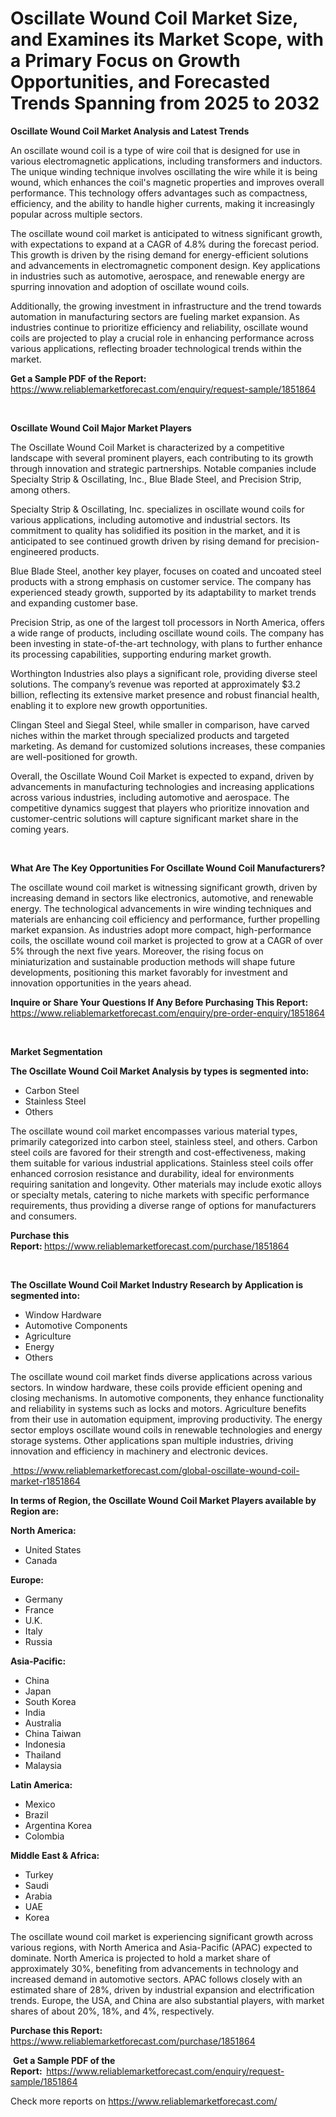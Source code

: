 <p><h1>Oscillate Wound Coil Market Size, and Examines its Market Scope, with a Primary Focus on Growth Opportunities, and Forecasted Trends Spanning from 2025 to 2032</h1></p><p><strong>Oscillate Wound Coil Market Analysis and Latest Trends</strong></p>
<p><p>An oscillate wound coil is a type of wire coil that is designed for use in various electromagnetic applications, including transformers and inductors. The unique winding technique involves oscillating the wire while it is being wound, which enhances the coil's magnetic properties and improves overall performance. This technology offers advantages such as compactness, efficiency, and the ability to handle higher currents, making it increasingly popular across multiple sectors.</p><p>The oscillate wound coil market is anticipated to witness significant growth, with expectations to expand at a CAGR of 4.8% during the forecast period. This growth is driven by the rising demand for energy-efficient solutions and advancements in electromagnetic component design. Key applications in industries such as automotive, aerospace, and renewable energy are spurring innovation and adoption of oscillate wound coils. </p><p>Additionally, the growing investment in infrastructure and the trend towards automation in manufacturing sectors are fueling market expansion. As industries continue to prioritize efficiency and reliability, oscillate wound coils are projected to play a crucial role in enhancing performance across various applications, reflecting broader technological trends within the market.</p></p>
<p><strong>Get a Sample PDF of the Report:&nbsp;</strong> <a href="https://www.reliablemarketforecast.com/enquiry/request-sample/1851864?utm_campaign=1141&utm_medium=2&utm_source=Github&utm_content=ia&utm_term=07012025&utm_id=oscillate-wound-coil">https://www.reliablemarketforecast.com/enquiry/request-sample/1851864</a></p>
<p>&nbsp;</p>
<p><strong>Oscillate Wound Coil Major Market Players</strong></p>
<p><p>The Oscillate Wound Coil Market is characterized by a competitive landscape with several prominent players, each contributing to its growth through innovation and strategic partnerships. Notable companies include Specialty Strip & Oscillating, Inc., Blue Blade Steel, and Precision Strip, among others.</p><p>Specialty Strip & Oscillating, Inc. specializes in oscillate wound coils for various applications, including automotive and industrial sectors. Its commitment to quality has solidified its position in the market, and it is anticipated to see continued growth driven by rising demand for precision-engineered products.</p><p>Blue Blade Steel, another key player, focuses on coated and uncoated steel products with a strong emphasis on customer service. The company has experienced steady growth, supported by its adaptability to market trends and expanding customer base.</p><p>Precision Strip, as one of the largest toll processors in North America, offers a wide range of products, including oscillate wound coils. The company has been investing in state-of-the-art technology, with plans to further enhance its processing capabilities, supporting enduring market growth.</p><p>Worthington Industries also plays a significant role, providing diverse steel solutions. The company’s revenue was reported at approximately $3.2 billion, reflecting its extensive market presence and robust financial health, enabling it to explore new growth opportunities.</p><p>Clingan Steel and Siegal Steel, while smaller in comparison, have carved niches within the market through specialized products and targeted marketing. As demand for customized solutions increases, these companies are well-positioned for growth.</p><p>Overall, the Oscillate Wound Coil Market is expected to expand, driven by advancements in manufacturing technologies and increasing applications across various industries, including automotive and aerospace. The competitive dynamics suggest that players who prioritize innovation and customer-centric solutions will capture significant market share in the coming years.</p></p>
<p>&nbsp;</p>
<p><strong>What Are The Key Opportunities For Oscillate Wound Coil Manufacturers?</strong></p>
<p><p>The oscillate wound coil market is witnessing significant growth, driven by increasing demand in sectors like electronics, automotive, and renewable energy. The technological advancements in wire winding techniques and materials are enhancing coil efficiency and performance, further propelling market expansion. As industries adopt more compact, high-performance coils, the oscillate wound coil market is projected to grow at a CAGR of over 5% through the next five years. Moreover, the rising focus on miniaturization and sustainable production methods will shape future developments, positioning this market favorably for investment and innovation opportunities in the years ahead.</p></p>
<p><strong>Inquire or Share Your Questions If Any Before Purchasing This Report:</strong> <a href="https://www.reliablemarketforecast.com/enquiry/pre-order-enquiry/1851864?utm_campaign=1141&utm_medium=2&utm_source=Github&utm_content=ia&utm_term=07012025&utm_id=oscillate-wound-coil">https://www.reliablemarketforecast.com/enquiry/pre-order-enquiry/1851864</a></p>
<p>&nbsp;</p>
<p><strong>Market Segmentation</strong></p>
<p><strong>The Oscillate Wound Coil Market Analysis by types is segmented into:</strong></p>
<p><ul><li>Carbon Steel</li><li>Stainless Steel</li><li>Others</li></ul></p>
<p><p>The oscillate wound coil market encompasses various material types, primarily categorized into carbon steel, stainless steel, and others. Carbon steel coils are favored for their strength and cost-effectiveness, making them suitable for various industrial applications. Stainless steel coils offer enhanced corrosion resistance and durability, ideal for environments requiring sanitation and longevity. Other materials may include exotic alloys or specialty metals, catering to niche markets with specific performance requirements, thus providing a diverse range of options for manufacturers and consumers.</p></p>
<p><strong>Purchase this Report:&nbsp;</strong><a href="https://www.reliablemarketforecast.com/purchase/1851864?utm_campaign=1141&utm_medium=2&utm_source=Github&utm_content=ia&utm_term=07012025&utm_id=oscillate-wound-coil">https://www.reliablemarketforecast.com/purchase/1851864</a></p>
<p>&nbsp;</p>
<p><strong>The Oscillate Wound Coil Market Industry Research by Application is segmented into:</strong></p>
<p><ul><li>Window Hardware</li><li>Automotive Components</li><li>Agriculture</li><li>Energy</li><li>Others</li></ul></p>
<p><p>The oscillate wound coil market finds diverse applications across various sectors. In window hardware, these coils provide efficient opening and closing mechanisms. In automotive components, they enhance functionality and reliability in systems such as locks and motors. Agriculture benefits from their use in automation equipment, improving productivity. The energy sector employs oscillate wound coils in renewable technologies and energy storage systems. Other applications span multiple industries, driving innovation and efficiency in machinery and electronic devices.</p></p>
<p><a href="https://www.reliablemarketforecast.com/global-oscillate-wound-coil-market-r1851864?utm_campaign=1141&utm_medium=2&utm_source=Github&utm_content=ia&utm_term=07012025&utm_id=oscillate-wound-coil">&nbsp;https://www.reliablemarketforecast.com/global-oscillate-wound-coil-market-r1851864</a></p>
<p><strong>In terms of Region, the Oscillate Wound Coil Market Players available by Region are:</strong></p>
<p>
    <p> <strong> North America: </strong>
        <ul>
            <li>United States</li>
            <li>Canada</li>
        </ul>
        </p> 
    <p> <strong> Europe: </strong>
        <ul>
            <li>Germany</li>
            <li>France</li>
            <li>U.K.</li>
            <li>Italy</li>
            <li>Russia</li>
        </ul>
        </p> 
    <p> <strong> Asia-Pacific: </strong>
        <ul>
            <li>China</li>
            <li>Japan</li>
            <li>South Korea</li>
            <li>India</li>
            <li>Australia</li>
            <li>China Taiwan</li>
            <li>Indonesia</li>
            <li>Thailand</li>
            <li>Malaysia</li>
        </ul>
        </p> 
    <p> <strong> Latin America: </strong>
        <ul>
            <li>Mexico</li>
            <li>Brazil</li>
            <li>Argentina Korea</li>
            <li>Colombia</li>
        </ul>
        </p> 
    <p> <strong> Middle East & Africa: </strong>
        <ul>
            <li>Turkey</li>
            <li>Saudi</li>
            <li>Arabia</li>
            <li>UAE</li>
            <li>Korea</li>
        </ul>
    </p>
    </p>
<p><p>The oscillate wound coil market is experiencing significant growth across various regions, with North America and Asia-Pacific (APAC) expected to dominate. North America is projected to hold a market share of approximately 30%, benefiting from advancements in technology and increased demand in automotive sectors. APAC follows closely with an estimated share of 28%, driven by industrial expansion and electrification trends. Europe, the USA, and China are also substantial players, with market shares of about 20%, 18%, and 4%, respectively.</p></p>
<p><strong>Purchase this Report: </strong><a href="https://www.reliablemarketforecast.com/purchase/1851864?utm_campaign=1141&utm_medium=2&utm_source=Github&utm_content=ia&utm_term=07012025&utm_id=oscillate-wound-coil">https://www.reliablemarketforecast.com/purchase/1851864</a></p>
<p>&nbsp;<strong>Get a Sample PDF of the Report:&nbsp;&nbsp;</strong><a href="https://www.reliablemarketforecast.com/enquiry/request-sample/1851864?utm_campaign=1141&utm_medium=2&utm_source=Github&utm_content=ia&utm_term=07012025&utm_id=oscillate-wound-coil">https://www.reliablemarketforecast.com/enquiry/request-sample/1851864</a></p>
<p><strong></strong></p>
<p>Check more reports on <a href="https://www.reliablemarketforecast.com/?utm_campaign=1141&utm_medium=2&utm_source=Github&utm_content=ia&utm_term=07012025&utm_id=oscillate-wound-coil">https://www.reliablemarketforecast.com/</a></p>